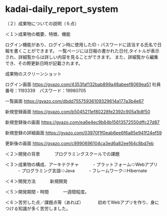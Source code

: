 # kadai-daily_report_system

（２）成果物についての説明（６点）

＜１＞成果物の概要、特徴、機能

ログイン機能があり、ログイン時に使用したID・パスワードに該当する氏名で日報を書くことができます。
一覧ページには日報の書かれた日付,タイトルが表示され、詳細覧からは詳しい内容を見ることができます。
また、詳細覧から編集でき、その際更新日時が記載されます。

成果物のスクリーンショット

ログイン画面
https://gyazo.com/4353faf132bab899a48abeef8069ea51
社員番号：1193339　パスワード：19980705

一覧画面
https://gyazo.com/dbdd75575936109329614a177a3b4e67

新規登録画面
https://gyazo.com/b5045211ef80228fe2392c905a1b8f50

新規登録後の画面
https://gyazo.com/ea6e4ec9b64b15613572550dffc27d87

新規登録の詳細画面
https://gyazo.com/03970f1f0eab6ee6f6a85e941f24ef59

更新後の画面
https://gyazo.com/c9990696104ca3ed6a82ee164c8bd7eb

＜２＞開発の背景
　　　プログラミングスクールでの課題
   
＜３＞成果物の構成、アーキテクチャ
　　　- プラットフォーム⇨Webアプリ
　　　- プログラミング言語⇨Java
　　　- フレームワーク⇨Hibernate

＜４＞開発方法
　　　新規開発
   
＜５＞開発期間・時間
　　　一週間程度。
   
＜６＞苦労した点／課題点等（あれば）
　　　初めてWebアプリを作り、身につける知識が多く苦労しました。
